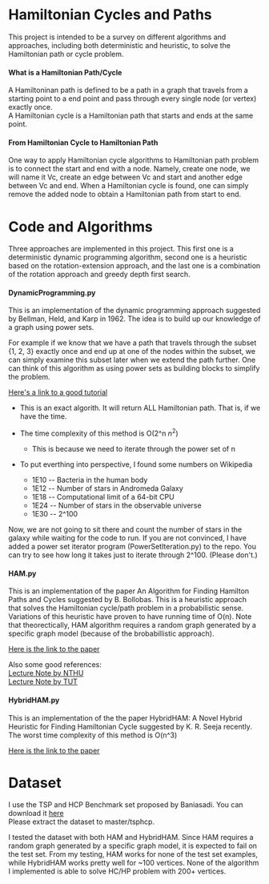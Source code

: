 Hamiltonian Cycles and Paths
===

This project is intended to be a survey on different algorithms and approaches, 
including both deterministic and heuristic, to solve the Hamiltonian path or cycle problem.

#### What is a Hamiltonian Path/Cycle

A Hamiltoninan path is defined to be a path in a graph that travels from 
a starting point to a end point and pass through every single node (or vertex) exactly once. \
A Hamiltonian cycle is a Hamiltonian path that starts and ends at the same point.

#### From Hamiltonian Cycle to Hamiltonian Path

One way to apply Hamiltonian cycle algorithms to Hamiltonian path problem is to connect the start and end with a node.
Namely, create one node, we will name it Vc, create an edge between Vc and start and another edge between Vc and end.
When a Hamiltonian cycle is found, one can simply remove the added node to obtain a Hamiltonian path from start to end.

Code and Algorithms
===

Three approaches are implemented in this project. This first one is a deterministic dynamic programming algorithm, 
second one is a heuristic based on the rotation-extension approach, 
and the last one is a combination of the rotation approach and greedy depth first search.

#### DynamicProgramming.py
This is an implementation of the dynamic programming approach suggested by Bellman, Held, and Karp in 1962. 
The idea is to build up our knowledge of a graph using power sets. 

For example if we know that we have a path that travels through the subset {1, 2, 3} 
exactly once and end up at one of the nodes within the subset, we can simply examine this subset 
later when we extend the path further. 
One can think of this algorithm as using power sets as building blocks to simplify the problem.

[Here's a link to a good tutorial](https://www.hackerearth.com/practice/algorithms/graphs/hamiltonian-path/tutorial/)

- This is an exact algorith. It will return ALL Hamiltonian path. That is, if we have the time.

- The time complexity of this method is O(2^n $n^2$) 

    - This is because we need to iterate through the power set of n

- To put everthing into perspective, I found some numbers on Wikipedia

    - 1E10 -- Bacteria in the human body
    - 1E12 -- Number of stars in Andromeda Galaxy
    - 1E18 -- Computational limit of a 64-bit CPU
    - 1E24 -- Number of stars in the observable universe
    - 1E30 -- 2^100

Now, we are not going to sit there and count the number of stars in the galaxy while waiting for the code to run.
If you are not convinced, I have added a power set iterator program (PowerSetIteration.py) to the repo.
 You can try to see how long it takes just to iterate through 2^100. (Please don't.)


#### HAM.py
This is an implementation of the paper An Algorithm for Finding Hamilton Paths and Cycles suggested by B. Bollobas. 
This is a heuristic approach that solves the Hamiltonian cycle/path problem in a probabilistic sense. Variations of this
heuristic have proven to have running time of O(n). Note that theorectically, HAM algorithm requires a random graph generated 
by a specific graph model (because of the brobabillistic approach).

[Here is the link to the paper](https://www.math.cmu.edu/~af1p/Texfiles/AFFHCIRG.pdf)

Also some good references: \
[Lecture Note by NTHU](http://www.cs.nthu.edu.tw/~wkhon/random12/lecture/lecture16.pdf) \
[Lecture Note by TUT](http://www.cs.tut.fi/~elomaa/teach/RandAl-15-6.pdf)


#### HybridHAM.py
This is an implementation of the the paper HybridHAM: A Novel Hybrid Heuristic for Finding Hamiltonian Cycle
suggested by K. R. Seeja recently. The worst time complexity of this method is O(n^3)

[Here is the link to the paper](https://www.hindawi.com/journals/jopti/2018/9328103/)


Dataset
===

I use the TSP and HCP Benchmark set proposed by Baniasadi. You can download it [here](https://sites.flinders.edu.au/flinders-hamiltonian-cycle-project/tsp-and-hcp-benchmark-set/) \
Please extract the dataset to master/tsphcp.

I tested the dataset with both HAM and HybridHAM.
Since HAM requires a random graph generated by a specific graph model, it is expected to fail on the test set.
From my testing, HAM works for none of the test set examples, while HybridHAM works pretty well for ~100 vertices.
None of the algorithm I implemented is able to solve HC/HP problem with 200+ vertices.